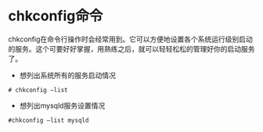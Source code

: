 # chkconfig命令
chkconfig在命令行操作时会经常用到。它可以方便地设置各个系统运行级别启动的服务。这个可要好好掌握，用熟练之后，就可以轻轻松松的管理好你的启动服务了。

* 想列出系统所有的服务启动情况
```shell
# chkconfig –list
```

* 想列出mysqld服务设置情况
```shell
#chkconfig –list mysqld
```
